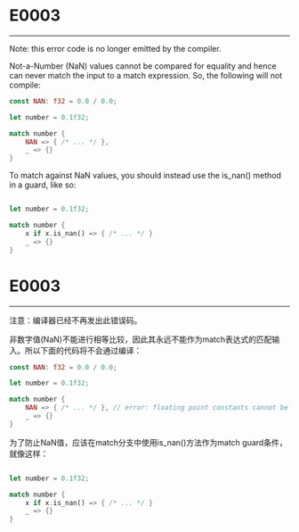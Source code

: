 # E0003

---

Note: this error code is no longer emitted by the compiler.

Not-a-Number (NaN) values cannot be compared for equality and hence can never match the input to a match expression. So, the following will not compile:

```rust
const NAN: f32 = 0.0 / 0.0;

let number = 0.1f32;

match number {
    NAN => { /* ... */ },
    _ => {}
}
```

To match against NaN values, you should instead use the is_nan() method in a guard, like so:

```rust

let number = 0.1f32;

match number {
    x if x.is_nan() => { /* ... */ }
    _ => {}
}
```

# E0003

---

注意：编译器已经不再发出此错误码。

非数字值(NaN)不能进行相等比较，因此其永远不能作为match表达式的匹配输入。所以下面的代码将不会通过编译：

```rust
const NAN: f32 = 0.0 / 0.0;

let number = 0.1f32;

match number {
    NAN => { /* ... */ }, // error: floating point constants cannot be used in patterns
    _ => {}
}
```

为了防止NaN值，应该在match分支中使用is_nan()方法作为match guard条件，就像这样：

```rust

let number = 0.1f32;

match number {
    x if x.is_nan() => { /* ... */ }
    _ => {}
}
```